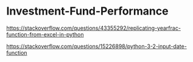 # Investment-Fund-Performance

https://stackoverflow.com/questions/43355292/replicating-yearfrac-function-from-excel-in-python

https://stackoverflow.com/questions/15226898/python-3-2-input-date-function
